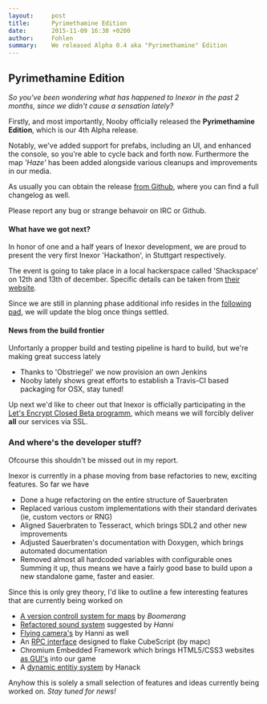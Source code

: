 ```yaml
---
layout:     post
title:      Pyrimethamine Edition
date:       2015-11-09 16:30 +0200
author:     Fohlen
summary:    We released Alpha 0.4 aka "Pyrimethamine" Edition
---
```


## Pyrimethamine Edition
*So you've been wondering what has happened to Inexor in the past 2 months, since we didn't cause a sensation lately?*

Firstly, and most importantly, Nooby officially released the __Pyrimethamine Edition__, which is our 4th Alpha release.

Notably, we've added support for prefabs, including an UI, and enhanced the console, so you're able to cycle back and forth now.
Furthermore the map *'Haze'* has been added alongside various cleanups and improvements in our media.

As usually you can obtain the release [from Github](https://github.com/inexor-game/code/releases/tag/0.4.0-alpha), where you can find a full changelog as well.

Please report any bug or strange behavoir on IRC or Github.

#### What have we got next?
In honor of one and a half years of Inexor development, we are proud to present the very first Inexor 'Hackathon', in Stuttgart respectively.


The event is going to take place in a local hackerspace called 'Shackspace' on 12th and 13th of december. Specific details can be taken from [their website](http://shackspace.de/shackspace.de/index.php).


Since we are still in planning phase additional info resides in the [following pad](https://pad.inexor.org/p/Hackathon_2015), we will update the blog once things settled.

#### News from the build frontier
Unfortanly a propper build and testing pipeline is hard to build, but we're making great success lately

- Thanks to 'Obstriegel' we now provision an own Jenkins
- Nooby lately shows great efforts to establish a Travis-CI based packaging for OSX, stay tuned!


Up next we'd like to cheer out that Inexor is officially participating in the [Let's Encrypt Closed Beta programm](https://www.eff.org/de/deeplinks/2015/10/lets-encrypt-enters-private-beta), which means we will forcibly deliver __all__ our services via SSL.

### And where's the developer stuff?
Ofcourse this shouldn't be missed out in my report. 


Inexor is currently in a phase moving from base refactories to new, exciting features. So far we have

- Done a huge refactoring on the entire structure of Sauerbraten
- Replaced various custom implementations with their standard derivates (ie, custom vectors or RNG)
- Aligned Sauerbraten to Tesseract, which brings SDL2 and other new improvements
- Adjusted Sauerbraten's documentation with Doxygen, which brings automated documentation
- Removed almost all hardcoded variables with configurable ones
Summing it up, thus means we have a fairly good base to build upon a new standalone game, faster and easier.

Since this is only grey theory, I'd like to outline a few interesting features that are currently being worked on
- [A version controll system for maps](https://youtu.be/Paxwy4cShwc?list=PLCbZc-GgCGzLhkGS5l850tjCQrPUeapK6) by *Boomerang*
- [Refactored sound system](https://www.youtube.com/watch?v=U1fgyc1Ew4g&index=2&list=PLCbZc-GgCGzLhkGS5l850tjCQrPUeapK6) suggested by *Hanni*
- [Flying camera's](https://www.youtube.com/watch?v=zqldiZ2Sht4 ) by Hanni as well
- An [RPC interface](https://piratenpad.de/p/Inexor_tree_api) designed to flake CubeScript (by mapc)
- Chromium Embedded Framework which brings HTML5/CSS3 websites [as GUI's](https://www.youtube.com/watch?v=eFMS_bXPDr8&index=16&list=PLCbZc-GgCGzLhkGS5l850tjCQrPUeapK6) into our game
- A [dynamic entitiy system](https://www.youtube.com/watch?v=V2EdetGrCCc&index=14&list=PLCbZc-GgCGzLhkGS5l850tjCQrPUeapK6) by Hanack

Anyhow this is solely a small selection of features and ideas currently being worked on. *Stay tuned for news!*